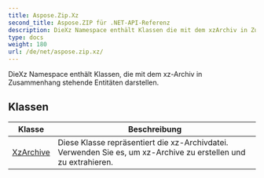 ```yaml
---
title: Aspose.Zip.Xz
second_title: Aspose.ZIP für .NET-API-Referenz
description: DieXz Namespace enthält Klassen die mit dem xzArchiv in Zusammenhang stehende Entitäten darstellen.
type: docs
weight: 180
url: /de/net/aspose.zip.xz/
---
```

DieXz Namespace enthält Klassen, die mit dem xz-Archiv in Zusammenhang stehende Entitäten darstellen.

## Klassen

| Klasse | Beschreibung |
| --- | --- |
| [XzArchive](./xzarchive/) | Diese Klasse repräsentiert die xz-Archivdatei. Verwenden Sie es, um xz-Archive zu erstellen und zu extrahieren. |


